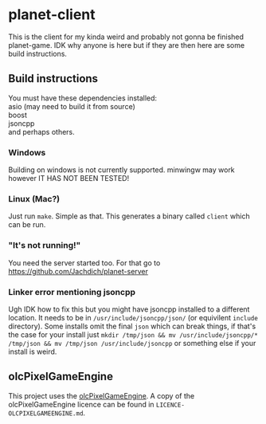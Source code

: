 # planet-client

This is the client for my kinda weird and probably not gonna be finished planet-game. IDK why anyone is here but if they are then here are some build instructions.

## Build instructions

You must have these dependencies installed:  
    asio (may need to build it from source)  
    boost  
    jsoncpp  
and perhaps others.  

### Windows

Building on windows is not currently supported. minwingw may work however IT HAS NOT BEEN TESTED!

### Linux (Mac?)

Just run `make`. Simple as that. This generates a binary called `client` which can be run.

### "It's not running!"

You need the server started too. For that go to https://github.com/Jachdich/planet-server

### Linker error mentioning jsoncpp

Ugh IDK how to fix this but you might have jsoncpp installed to a different location. It needs to be in `/usr/include/jsoncpp/json/` (or equivilent `include` directory). Some installs omit the final `json` which can break things, if that's the case for your install just `mkdir /tmp/json && mv /usr/include/jsoncpp/* /tmp/json && mv /tmp/json /usr/include/jsoncpp` or something else if your install is weird.

## olcPixelGameEngine

This project uses the [olcPixelGameEngine](ggegeag). A copy of the olcPixelGameEngine licence can be found in `LICENCE-OLCPIXELGAMEENGINE.md`.


